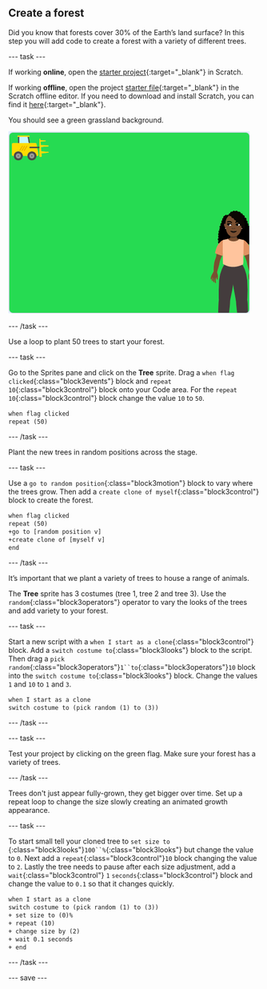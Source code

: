 ## Create a forest

Did you know that forests cover 30% of the Earth’s land surface? In this step you will add code to create a forest with a variety of different trees.

--- task ---

If working **online**, open the [starter project](http://rpf.io/p/en/projectName-on){:target="_blank"} in Scratch.

If working **offline**, open the project [starter file](http://rpf.io/p/en/projectName-get){:target="_blank"} in the Scratch offline editor. If you need to download and install Scratch, you can find it [here](https://scratch.mit.edu/download){:target="_blank"}.

You should see a green grassland background.

![starter project](images/starter_project.png)

--- /task ---

Use a loop to plant 50 trees to start your forest.

--- task ---

Go to the Sprites pane and click on the **Tree** sprite. Drag a `when flag clicked`{:class="block3events"} block and `repeat 10`{:class="block3control"} block onto your Code area. For the `repeat 10`{:class="block3control"} block change the value `10` to `50`.

```blocks3
when flag clicked
repeat (50)
```

--- /task ---

Plant the new trees in random positions across the stage.

--- task ---

Use a `go to random position`{:class="block3motion"} block to vary where the trees grow. Then add a `create clone of myself`{:class="block3control"} block to create the forest.

```blocks3
when flag clicked
repeat (50)
+go to [random position v]
+create clone of [myself v]
end
```

--- /task ---

It’s important that we plant a variety of trees to house a range of animals.

The **Tree** sprite has 3 costumes (tree 1, tree 2 and tree 3). Use the `random`{:class="block3operators"} operator to vary the looks of the trees and add variety to your forest.

--- task ---

Start a new script with a `when I start as a clone`{:class="block3control"} block. Add a `switch costume to`{:class="block3looks"} block to the script. Then drag a `pick random`{:class="block3operators"}`1``to`{:class="block3operators"}`10` block into the `switch costume to`{:class="block3looks"} block. Change the values `1` and `10` to `1` and `3`.  

```blocks3
when I start as a clone
switch costume to (pick random (1) to (3))
```

--- /task ---

--- task ---

Test your project by clicking on the green flag. Make sure your forest has a variety of trees.

--- /task ---

Trees don't just appear fully-grown, they get bigger over time. Set up a repeat loop to change the size slowly creating an animated growth appearance.

--- task ---

To start small tell your cloned tree to `set size to `{:class="block3looks"}`100``%`{:class="block3looks"} but change the value to `0`. Next add a `repeat`{:class="block3control"}`10` block changing the value to `2`. Lastly the tree needs to pause after each size adjustment, add a `wait`{:class="block3control"} `1` `seconds`{:class="block3control"} block and change the value to `0.1` so that it changes quickly.  

```blocks3
when I start as a clone
switch costume to (pick random (1) to (3))
+ set size to (0)%
+ repeat (10)
+ change size by (2)
+ wait 0.1 seconds
+ end
```

--- /task ---

--- save ---
